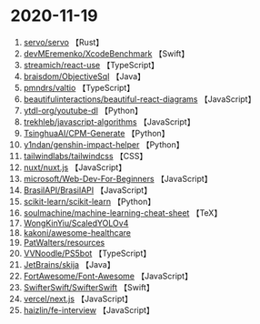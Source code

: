 # 2020-11-19

1. [servo/servo](https://github.com/servo/servo) 【Rust】
2. [devMEremenko/XcodeBenchmark](https://github.com/devMEremenko/XcodeBenchmark) 【Swift】
3. [streamich/react-use](https://github.com/streamich/react-use) 【TypeScript】
4. [braisdom/ObjectiveSql](https://github.com/braisdom/ObjectiveSql) 【Java】
5. [pmndrs/valtio](https://github.com/pmndrs/valtio) 【TypeScript】
6. [beautifulinteractions/beautiful-react-diagrams](https://github.com/beautifulinteractions/beautiful-react-diagrams) 【JavaScript】
7. [ytdl-org/youtube-dl](https://github.com/ytdl-org/youtube-dl) 【Python】
8. [trekhleb/javascript-algorithms](https://github.com/trekhleb/javascript-algorithms) 【JavaScript】
9. [TsinghuaAI/CPM-Generate](https://github.com/TsinghuaAI/CPM-Generate) 【Python】
10. [y1ndan/genshin-impact-helper](https://github.com/y1ndan/genshin-impact-helper) 【Python】
11. [tailwindlabs/tailwindcss](https://github.com/tailwindlabs/tailwindcss) 【CSS】
12. [nuxt/nuxt.js](https://github.com/nuxt/nuxt.js) 【JavaScript】
13. [microsoft/Web-Dev-For-Beginners](https://github.com/microsoft/Web-Dev-For-Beginners) 【JavaScript】
14. [BrasilAPI/BrasilAPI](https://github.com/BrasilAPI/BrasilAPI) 【JavaScript】
15. [scikit-learn/scikit-learn](https://github.com/scikit-learn/scikit-learn) 【Python】
16. [soulmachine/machine-learning-cheat-sheet](https://github.com/soulmachine/machine-learning-cheat-sheet) 【TeX】
17. [WongKinYiu/ScaledYOLOv4](https://github.com/WongKinYiu/ScaledYOLOv4) 
18. [kakoni/awesome-healthcare](https://github.com/kakoni/awesome-healthcare) 
19. [PatWalters/resources](https://github.com/PatWalters/resources) 
20. [VVNoodle/PS5bot](https://github.com/VVNoodle/PS5bot) 【TypeScript】
21. [JetBrains/skija](https://github.com/JetBrains/skija) 【Java】
22. [FortAwesome/Font-Awesome](https://github.com/FortAwesome/Font-Awesome) 【JavaScript】
23. [SwifterSwift/SwifterSwift](https://github.com/SwifterSwift/SwifterSwift) 【Swift】
24. [vercel/next.js](https://github.com/vercel/next.js) 【JavaScript】
25. [haizlin/fe-interview](https://github.com/haizlin/fe-interview) 【JavaScript】
